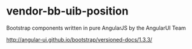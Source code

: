 # vendor-bb-uib-position

Bootstrap components written in pure AngularJS by the AngularUI Team

http://angular-ui.github.io/bootstrap/versioned-docs/1.3.3/
